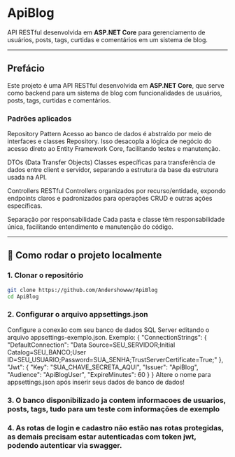﻿# ApiBlog

API RESTful desenvolvida em **ASP.NET Core** para gerenciamento de usuários, posts, tags, curtidas e comentários em um sistema de blog.

---

## Prefácio

Este projeto é uma API RESTful desenvolvida em **ASP.NET Core**, que serve como backend para um sistema de blog com funcionalidades de usuários, posts, tags, curtidas e comentários.
### Padrões aplicados
Repository Pattern
Acesso ao banco de dados é abstraído por meio de interfaces e classes Repository. Isso desacopla a lógica de negócio do acesso direto ao Entity Framework Core, facilitando testes e manutenção.

DTOs (Data Transfer Objects)
Classes específicas para transferência de dados entre client e servidor, separando a estrutura da base da estrutura usada na API.

Controllers RESTful
Controllers organizados por recurso/entidade, expondo endpoints claros e padronizados para operações CRUD e outras ações específicas.

Separação por responsabilidade
Cada pasta e classe têm responsabilidade única, facilitando entendimento e manutenção do código.

---

## 🚀 Como rodar o projeto localmente

### 1. Clonar o repositório
```bash
git clone https://github.com/Andershowww/ApiBlog
cd ApiBlog
```

### 2. Configurar o arquivo appsettings.json
Configure a conexão com seu banco de dados SQL Server editando o arquivo appsettings-exemplo.json. Exemplo:
{
  "ConnectionStrings": {
    "DefaultConnection": "Data Source=SEU_SERVIDOR;Initial Catalog=SEU_BANCO;User ID=SEU_USUARIO;Password=SUA_SENHA;TrustServerCertificate=True;"
  },
  "Jwt": {
    "Key": "SUA_CHAVE_SECRETA_AQUI",
    "Issuer": "ApiBlog",
    "Audience": "ApiBlogUser",
    "ExpireMinutes": 60
  }
}
Altere o nome para appsettings.json após inserir seus dados de banco de dados!

### 3. O banco disponibilizado ja contem informacoes de usuarios, posts, tags, tudo para um teste com informações de exemplo

### 4. As rotas de login e cadastro não estão nas rotas protegidas, as demais precisam estar autenticadas com token jwt, podendo autenticar via swagger.

